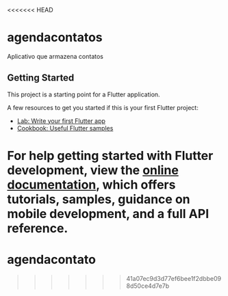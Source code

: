 <<<<<<< HEAD
# agendacontatos

Aplicativo que armazena contatos

## Getting Started

This project is a starting point for a Flutter application.

A few resources to get you started if this is your first Flutter project:

- [Lab: Write your first Flutter app](https://docs.flutter.dev/get-started/codelab)
- [Cookbook: Useful Flutter samples](https://docs.flutter.dev/cookbook)

For help getting started with Flutter development, view the
[online documentation](https://docs.flutter.dev/), which offers tutorials,
samples, guidance on mobile development, and a full API reference.
=======
# agendacontato
>>>>>>> 41a07ec9d3d77ef6bee1f2dbbe098d50ce4d7e7b
